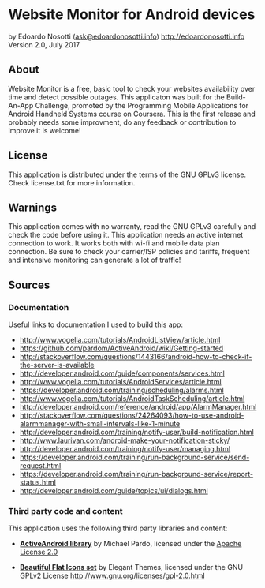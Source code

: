 # Website Monitor for Android devices

by Edoardo Nosotti (ask@edoardonosotti.info)
http://edoardonosotti.info
Version 2.0, July 2017

## About

Website Monitor is a free, basic tool to check your websites availability
over time and detect possible outages.
This applicaton was built for the Build-An-App Challenge, promoted by
the Programming Mobile Applications for Android Handheld Systems course
on Coursera. This is the first release and probably needs some improvment,
do any feedback or contribution to improve it is welcome!

## License

This application is distributed under the terms of the GNU GPLv3 license.
Check license.txt for more information.

## Warnings

This application comes with no warranty, read the GNU GPLv3 carefully
and check the code before using it.
This application needs an active internet connection to work.
It works both with wi-fi and mobile data plan connection.
Be sure to check your carrier/ISP policies and tariffs, frequent
and intensive monitoring can generate a lot of traffic!

## Sources

### Documentation

Useful links to documentation I used to build this app:

 - http://www.vogella.com/tutorials/AndroidListView/article.html
 - https://github.com/pardom/ActiveAndroid/wiki/Getting-started
 - http://stackoverflow.com/questions/1443166/android-how-to-check-if-the-server-is-available
 - http://developer.android.com/guide/components/services.html
 - http://www.vogella.com/tutorials/AndroidServices/article.html
 - https://developer.android.com/training/scheduling/alarms.html
 - http://www.vogella.com/tutorials/AndroidTaskScheduling/article.html
 - http://developer.android.com/reference/android/app/AlarmManager.html
 - http://stackoverflow.com/questions/24264093/how-to-use-android-alarmmanager-with-small-intervals-like-1-minute
 - http://developer.android.com/training/notify-user/build-notification.html
 - http://www.laurivan.com/android-make-your-notification-sticky/
 - http://developer.android.com/training/notify-user/managing.html
 - https://developer.android.com/training/run-background-service/send-request.html
 - https://developer.android.com/training/run-background-service/report-status.html
 - http://developer.android.com/guide/topics/ui/dialogs.html

### Third party code and content

This application uses the following third party libraries and content:

 - [**ActiveAndroid library**](http://www.activeandroid.com) by Michael Pardo,
licensed under the [Apache License 2.0](http://www.apache.org/licenses/LICENSE-2.0.html)

 - [**Beautiful Flat Icons set**](http://www.elegantthemes.com/blog/freebie-of-the-week/beautiful-flat-icons-for-free) by Elegant Themes,
licensed under the GNU GPLv2 License http://www.gnu.org/licenses/gpl-2.0.html
